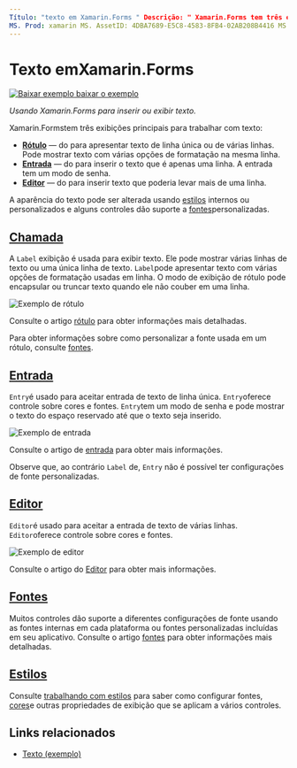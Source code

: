 ```yaml
---
Título: "texto em Xamarin.Forms " Descrição: " Xamarin.Forms tem três exibições principais para trabalhar com texto, e este artigo explica como usá-las para inserir e exibir texto em Xamarin.Forms aplicativos".
MS. Prod: xamarin MS. AssetID: 4DBA7689-E5C8-4583-8FB4-02AB208B4416 MS. Technology: xamarin-Forms autor: davidbritch MS. Author: dabritch MS. Date: 10/26/2018 no-loc: [ Xamarin.Forms , Xamarin.Essentials ]
---
```


# <a name="text-in-xamarinforms"></a>Texto emXamarin.Forms

[![Baixar exemplo ](~/media/shared/download.png) baixar o exemplo](https://docs.microsoft.com/samples/xamarin/xamarin-forms-samples/userinterface-text)

_Usando Xamarin.Forms para inserir ou exibir texto._

Xamarin.Formstem três exibições principais para trabalhar com texto:

- **[Rótulo](#label)** &mdash; do para apresentar texto de linha única ou de várias linhas. Pode mostrar texto com várias opções de formatação na mesma linha.
- **[Entrada](#entry)** &mdash; do para inserir o texto que é apenas uma linha. A entrada tem um modo de senha.
- **[Editor](#editor)** &mdash; do para inserir texto que poderia levar mais de uma linha.

A aparência do texto pode ser alterada usando [estilos](#styles) internos ou personalizados e alguns controles dão suporte a [fontes](#fonts)personalizadas.

## <a name="label"></a>[Chamada](label.md)

A `Label` exibição é usada para exibir texto. Ele pode mostrar várias linhas de texto ou uma única linha de texto. `Label`pode apresentar texto com várias opções de formatação usadas em linha. O modo de exibição de rótulo pode encapsular ou truncar texto quando ele não couber em uma linha.

![Exemplo de rótulo](images/label.png)

Consulte o artigo [rótulo](label.md) para obter informações mais detalhadas.

Para obter informações sobre como personalizar a fonte usada em um rótulo, consulte [fontes](fonts.md).

## <a name="entry"></a>[Entrada](entry.md)

`Entry`é usado para aceitar entrada de texto de linha única. `Entry`oferece controle sobre cores e fontes. `Entry`tem um modo de senha e pode mostrar o texto do espaço reservado até que o texto seja inserido.

![Exemplo de entrada](images/entry.png)

Consulte o artigo de [entrada](entry.md) para obter mais informações.

Observe que, ao contrário `Label` de, `Entry` não é possível ter configurações de fonte personalizadas.

## <a name="editor"></a>[Editor](editor.md)

`Editor`é usado para aceitar a entrada de texto de várias linhas. `Editor`oferece controle sobre cores e fontes.

![Exemplo de editor](images/editor.png)

Consulte o artigo do [Editor](editor.md) para obter mais informações.

## <a name="fonts"></a>[Fontes](fonts.md)

Muitos controles dão suporte a diferentes configurações de fonte usando as fontes internas em cada plataforma ou fontes personalizadas incluídas em seu aplicativo. Consulte o artigo [fontes](fonts.md) para obter informações mais detalhadas.

## <a name="styles"></a>[Estilos](styles.md)

Consulte [trabalhando com estilos](~/xamarin-forms/user-interface/styles/index.md) para saber como configurar fontes, [cores](~/xamarin-forms/user-interface/colors.md)e outras propriedades de exibição que se aplicam a vários controles.

## <a name="related-links"></a>Links relacionados

- [Texto (exemplo)](https://docs.microsoft.com/samples/xamarin/xamarin-forms-samples/userinterface-text)
